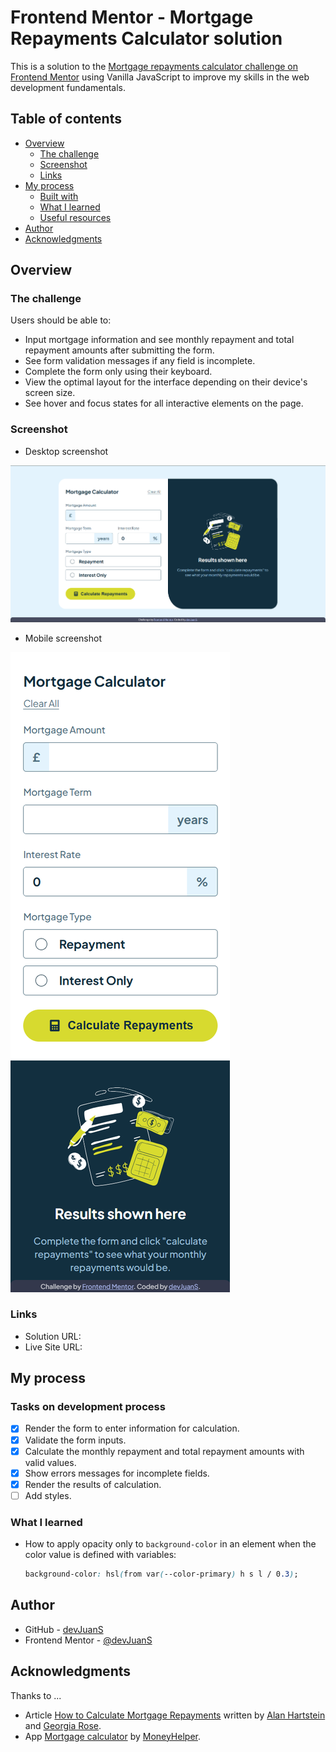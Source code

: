 # Frontend Mentor - Mortgage Repayments Calculator solution

This is a solution to the [Mortgage repayments calculator challenge on Frontend Mentor](https://www.frontendmentor.io/challenges/mortgage-repayment-calculator-Galx1LXK73) using Vanilla JavaScript to improve my skills in the web development fundamentals.

## Table of contents

- [Overview](#overview)
  - [The challenge](#the-challenge)
  - [Screenshot](#screenshot)
  - [Links](#links)
- [My process](#my-process)
  - [Built with](#built-with)
  - [What I learned](#what-i-learned)
  - [Useful resources](#useful-resources)
- [Author](#author)
- [Acknowledgments](#acknowledgments)

## Overview

### The challenge

Users should be able to:

- Input mortgage information and see monthly repayment and total repayment amounts after submitting the form.
- See form validation messages if any field is incomplete.
- Complete the form only using their keyboard.
- View the optimal layout for the interface depending on their device's screen size.
- See hover and focus states for all interactive elements on the page.

### Screenshot

- Desktop screenshot

![Desktop](./screenshot/screenshot-1440px.png)

- Mobile screenshot

![Mobile](./screenshot/screenshot-375px.png)

### Links

- Solution URL: []()
- Live Site URL: []()

## My process

### Tasks on development process

- [x] Render the form to enter information for calculation.
- [x] Validate the form inputs.
- [x] Calculate the monthly repayment and total repayment amounts with valid values.
- [x] Show errors messages for incomplete fields.
- [x] Render the results of calculation.
- [ ] Add styles.

### What I learned

- How to apply opacity only to `background-color` in an element when the color value is defined with variables:
  ```css
  background-color: hsl(from var(--color-primary) h s l / 0.3);
  ```

## Author

- GitHub - [devJuanS](https://github.com/devJuanS)
- Frontend Mentor - [@devJuanS](https://www.frontendmentor.io/profile/devJuanS)

## Acknowledgments

Thanks to ...

- Article [How to Calculate Mortgage Repayments](https://www.nerdwallet.com/au/home-loans/how-mortgage-repayments-work) written by [Alan Hartstein](https://www.nerdwallet.com/au/author/alan-hartstein) and [Georgia Rose](https://www.nerdwallet.com/au/author/georgia-rose).
- App [Mortgage calculator](https://tools.moneyhelper.org.uk/en/mortgage-calculator) by [MoneyHelper](https://moneyhelper.org.uk/).
